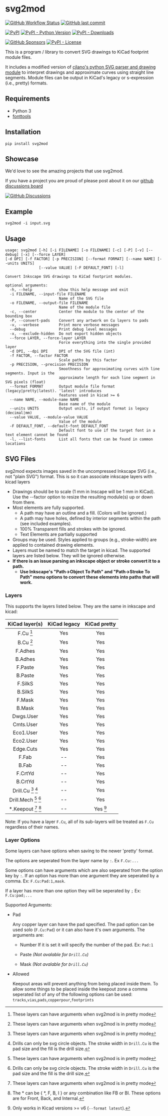# svg2mod
[![GitHub Workflow Status](https://img.shields.io/github/workflow/status/svg2mod/svg2mod/Python%20lint%20and%20test?logo=github&style=for-the-badge)](https://github.com/svg2mod/svg2mod/actions/workflows/python-package.yml)
[![GitHub last commit](https://img.shields.io/github/last-commit/svg2mod/svg2mod?style=for-the-badge)](https://github.com/svg2mod/svg2mod/commits/main)

[![PyPI](https://img.shields.io/pypi/v/svg2mod?color=informational&label=version&style=for-the-badge)](https://pypi.org/project/svg2mod/)
[![PyPI - Python Version](https://img.shields.io/pypi/pyversions/svg2mod?style=for-the-badge)](https://pypi.org/project/svg2mod/)
[![PyPI - Downloads](https://img.shields.io/pypi/dm/svg2mod?style=for-the-badge)](https://pypi.org/project/svg2mod/)


[![GitHub Sponsors](https://img.shields.io/github/sponsors/sodium-hydrogen?logo=github&style=for-the-badge)](https://github.com/sponsors/Sodium-Hydrogen)
[![PyPI - License](https://img.shields.io/pypi/l/svg2mod?color=purple&style=for-the-badge)](https://pypi.org/project/svg2mod/)

This is a program / library to convert SVG drawings to KiCad footprint module files.

It includes a modified version of [cjlano's python SVG parser and drawing module](https://github.com/cjlano/svg) to interpret drawings and approximate curves using straight line segments. Module files can be output in KiCad's legacy or s-expression (i.e., pretty) formats.

## Requirements

* Python 3
* [fonttools](https://pypi.org/project/fonttools/)

## Installation

```pip install svg2mod```

## Showcase

We'd love to see the amazing projects that use svg2mod.

If you have a project you are proud of please post about it on our
[github discussions board ](https://github.com/svg2mod/svg2mod/discussions/categories/show-and-tell)

[![GitHub Discussions](https://img.shields.io/github/discussions/svg2mod/svg2mod?logo=github&style=for-the-badge)](https://github.com/svg2mod/svg2mod/discussions/categories/show-and-tell)

## Example

```svg2mod -i input.svg```

## Usage

```text
usage: svg2mod [-h] [-i FILENAME] [-o FILENAME] [-c] [-P] [-v] [--debug] [-x] [--force LAYER]
[-d DPI] [-f FACTOR] [-p PRECISION] [--format FORMAT] [--name NAME] [--units UNITS]
               [--value VALUE] [-F DEFAULT_FONT] [-l]

Convert Inkscape SVG drawings to KiCad footprint modules.

optional arguments:
  -h, --help            show this help message and exit
  -i FILENAME, --input-file FILENAME
                        Name of the SVG file
  -o FILENAME, --output-file FILENAME
                        Name of the module file
  -c, --center          Center the module to the center of the bounding box
  -P, --convert-pads    Convert any artwork on Cu layers to pads
  -v, --verbose         Print more verbose messages
  --debug               Print debug level messages
  -x, --exclude-hidden  Do not export hidden objects
  --force LAYER, --force-layer LAYER
                        Force everything into the single provided layer
  -d DPI, --dpi DPI     DPI of the SVG file (int)
  -f FACTOR, --factor FACTOR
                        Scale paths by this factor
  -p PRECISION, --precision PRECISION
                        Smoothness for approximating curves with line segments. Input is the
                        approximate length for each line segment in SVG pixels (float)
  --format FORMAT       Output module file format (legacy|pretty|latest). 'latest' introduces
                        features used in kicad >= 6
  --name NAME, --module-name NAME
                        Base name of the module
  --units UNITS         Output units, if output format is legacy (decimal|mm)
  --value VALUE, --module-value VALUE
                        Value of the module
  -F DEFAULT_FONT, --default-font DEFAULT_FONT
                        Default font to use if the target font in a text element cannot be found
  -l, --list-fonts      List all fonts that can be found in common locations
```

## SVG Files

svg2mod expects images saved in the uncompressed Inkscape SVG (i.e., not "plain SVG") format. This is so it can associate inkscape layers with kicad layers

* Drawings should be to scale (1 mm in Inscape will be 1 mm in KiCad).  Use the --factor option to resize the resulting module(s) up or down from there.
* Most elements are fully supported.
  * A path may have an outline and a fill.  (Colors will be ignored.)
  * A path may have holes, defined by interior segments within the path (see included examples).
  * 100% Transparent fills and strokes with be ignored.
  * Text Elements are partially supported
* Groups may be used. Styles applied to groups (e.g., stroke-width) are applied to contained drawing elements.
* Layers must be named to match the target in kicad. The supported layers are listed below. They will be ignored otherwise.
* __If there is an issue parsing an inkscape object or stroke convert it to a path.__
  * __Use Inkscape's "Path->Object To Path" and "Path->Stroke To Path" menu options to convert these elements into paths that will work.__

### Layers

This supports the layers listed below. They are the same in inkscape and kicad:

| KiCad layer(s)       | KiCad legacy | KiCad pretty |
|:--------------------:|:------------:|:------------:|
| F.Cu [^1]            | Yes          | Yes          |
| B.Cu [^1]            | Yes          | Yes          |
| F.Adhes              | Yes          | Yes          |
| B.Adhes              | Yes          | Yes          |
| F.Paste              | Yes          | Yes          |
| B.Paste              | Yes          | Yes          |
| F.SilkS              | Yes          | Yes          |
| B.SilkS              | Yes          | Yes          |
| F.Mask               | Yes          | Yes          |
| B.Mask               | Yes          | Yes          |
| Dwgs.User            | Yes          | Yes          |
| Cmts.User            | Yes          | Yes          |
| Eco1.User            | Yes          | Yes          |
| Eco2.User            | Yes          | Yes          |
| Edge.Cuts            | Yes          | Yes          |
| F.Fab                | --           | Yes          |
| B.Fab                | --           | Yes          |
| F.CrtYd              | --           | Yes          |
| B.CrtYd              | --           | Yes          |
| Drill.Cu [^1] [^2]   | --           | Yes          |
| Drill.Mech [^1] [^2] | --           | Yes          |
| *.Keepout [^1] [^4]  | --           | Yes [^3]     |

Note: If you have a layer `F.Cu`, all of its sub-layers will be treated as `F.Cu` regardless of their names.

### Layer Options

Some layers can have options when saving to the newer 'pretty' format.

The options are seperated from the layer name by `:`. Ex `F.Cu:...`

Some options can have arguments which are also seperated from
the option key by `:`. If an option has more than one argument they
are seperated by a comma. Ex: `F.Cu:Pad:1,mask`.

If a layer has more than one option they will be seperated by `;`
Ex: `F.Cu:pad;...`

Supported Arguments:

* Pad
  
  Any copper layer can have the pad specified.
  The pad option can be used solo (`F.Cu:Pad`) or it can also have it's own arguments.
  The arguments are:

  * Number 
    If it is set it will specify the number of the pad. Ex: `Pad:1`

  * Paste _(Not avalable for `Drill.Cu`)_
  * Mask _(Not avalable for `Drill.Cu`)_


* Allowed
  
  Keepout areas will prevent anything from being placed inside them.
  To allow some things to be placed inside the keepout zone a comma 
  seperated list of any of the following options can be used:
  `tracks`,`vias`,`pads`,`copperpour`,`footprints`
  



[^1]: These layers can have arguments when svg2mod is in pretty mode

[^2]: Drills can only be svg circle objects. The stroke width in `Drill.Cu` is the pad size and the fill is the drill size.

[^3]: Only works in Kicad versions >= v6 (`--format latest`).

[^4]: The * can be { *, F, B, I } or any combination like FB or BI. These options are for Front, Back, and Internal.
